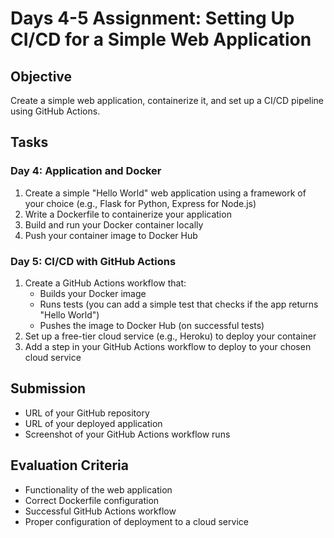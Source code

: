 # Days 4-5 Assignment: Setting Up CI/CD for a Simple Web Application

## Objective
Create a simple web application, containerize it, and set up a CI/CD pipeline using GitHub Actions.

## Tasks
### Day 4: Application and Docker
1. Create a simple "Hello World" web application using a framework of your choice (e.g., Flask for Python, Express for Node.js)
2. Write a Dockerfile to containerize your application
3. Build and run your Docker container locally
4. Push your container image to Docker Hub

### Day 5: CI/CD with GitHub Actions
1. Create a GitHub Actions workflow that:
   - Builds your Docker image
   - Runs tests (you can add a simple test that checks if the app returns "Hello World")
   - Pushes the image to Docker Hub (on successful tests)
2. Set up a free-tier cloud service (e.g., Heroku) to deploy your container
3. Add a step in your GitHub Actions workflow to deploy to your chosen cloud service

## Submission
- URL of your GitHub repository
- URL of your deployed application
- Screenshot of your GitHub Actions workflow runs

## Evaluation Criteria
- Functionality of the web application
- Correct Dockerfile configuration
- Successful GitHub Actions workflow
- Proper configuration of deployment to a cloud service


